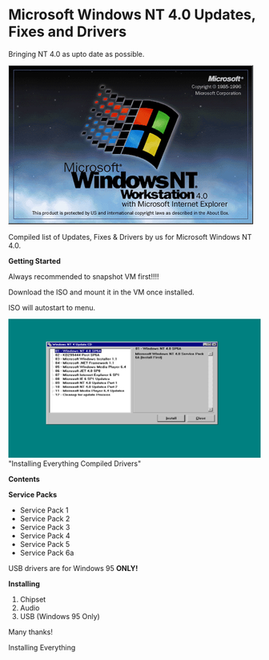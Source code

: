 # Microsoft Windows NT 4.0 Updates, Fixes and Drivers 

Bringing NT 4.0 as upto date as possible.

![Alt text](NT4.png)


Compiled list of Updates, Fixes & Drivers by us for Microsoft Windows NT 4.0.

**Getting Started**

Always recommended to snapshot VM first!!!!

Download the ISO and mount it in the VM once installed.

ISO will autostart to menu.

![Alt text](Screenshot.png)
"Installing Everything Compiled Drivers"

**Contents**

**Service Packs**

- Service Pack 1
- Service Pack 2
- Service Pack 3 
- Service Pack 4 
- Service Pack 5 
- Service Pack 6a 




USB drivers are for Windows 95 **ONLY!**

**Installing**

1. Chipset
2. Audio
3. USB (Windows 95 Only)

   
Many thanks!

Installing Everything
